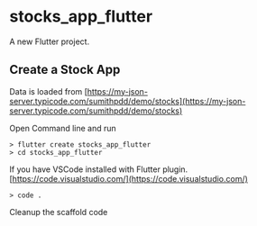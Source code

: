 # stocks_app_flutter

A new Flutter project. 

## Create a Stock App

Data is loaded from
[https://my-json-server.typicode.com/sumithpdd/demo/stocks](https://my-json-server.typicode.com/sumithpdd/demo/stocks)

Open Command line and run

    > flutter create stocks_app_flutter
    > cd stocks_app_flutter

If you have VSCode installed with Flutter plugin.
[https://code.visualstudio.com/](https://code.visualstudio.com/)

    > code .

Cleanup the scaffold code

